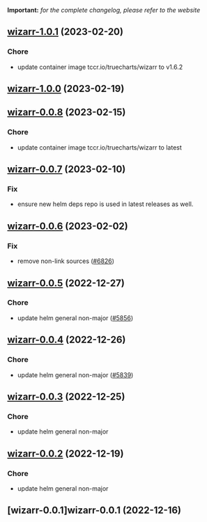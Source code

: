 **Important:**
*for the complete changelog, please refer to the website*




## [wizarr-1.0.1](https://github.com/truecharts/charts/compare/wizarr-1.0.0...wizarr-1.0.1) (2023-02-20)

### Chore

- update container image tccr.io/truecharts/wizarr to v1.6.2
  
  


## [wizarr-1.0.0](https://github.com/truecharts/charts/compare/wizarr-0.0.8...wizarr-1.0.0) (2023-02-19)




## [wizarr-0.0.8](https://github.com/truecharts/charts/compare/wizarr-0.0.7...wizarr-0.0.8) (2023-02-15)

### Chore

- update container image tccr.io/truecharts/wizarr to latest
  
  


## [wizarr-0.0.7](https://github.com/truecharts/charts/compare/wizarr-0.0.6...wizarr-0.0.7) (2023-02-10)

### Fix

- ensure new helm deps repo is used in latest releases as well.
  
  


## [wizarr-0.0.6](https://github.com/truecharts/charts/compare/wizarr-0.0.5...wizarr-0.0.6) (2023-02-02)

### Fix

- remove non-link sources ([#6826](https://github.com/truecharts/charts/issues/6826))
  
  


## [wizarr-0.0.5](https://github.com/truecharts/charts/compare/wizarr-0.0.4...wizarr-0.0.5) (2022-12-27)

### Chore

- update helm general non-major ([#5856](https://github.com/truecharts/charts/issues/5856))
  
  


## [wizarr-0.0.4](https://github.com/truecharts/charts/compare/wizarr-0.0.3...wizarr-0.0.4) (2022-12-26)

### Chore

- update helm general non-major ([#5839](https://github.com/truecharts/charts/issues/5839))
  
  


## [wizarr-0.0.3](https://github.com/truecharts/charts/compare/wizarr-0.0.2...wizarr-0.0.3) (2022-12-25)

### Chore

- update helm general non-major
  
  


## [wizarr-0.0.2](https://github.com/truecharts/charts/compare/wizarr-0.0.1...wizarr-0.0.2) (2022-12-19)

### Chore

- update helm general non-major
  
  


## [wizarr-0.0.1]wizarr-0.0.1 (2022-12-16)

